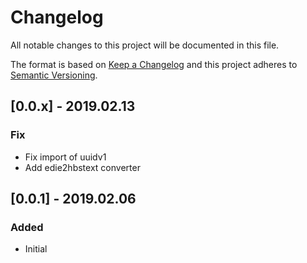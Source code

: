 # Changelog
All notable changes to this project will be documented in this file.

The format is based on [Keep a Changelog](http://keepachangelog.com/en/1.0.0/)
and this project adheres to [Semantic Versioning](http://semver.org/spec/v2.0.0.html).

## [0.0.x] - 2019.02.13
### Fix
- Fix import of uuidv1
- Add edie2hbstext converter

## [0.0.1] - 2019.02.06
### Added
- Initial
